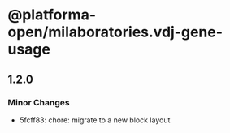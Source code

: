 # @platforma-open/milaboratories.vdj-gene-usage

## 1.2.0

### Minor Changes

- 5fcff83: chore: migrate to a new block layout
